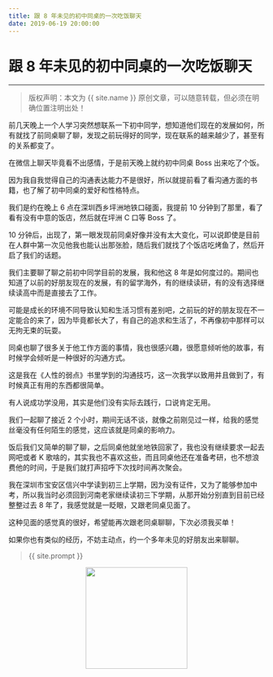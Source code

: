 ```yaml
---
title: 跟 8 年未见的初中同桌的一次吃饭聊天
date: 2019-06-19 20:00:00
---
```

# 跟 8 年未见的初中同桌的一次吃饭聊天
***
> 版权声明：本文为 {{ site.name }} 原创文章，可以随意转载，但必须在明确位置注明出处！

前几天晚上一个人学习突然想联系一下初中同学，想知道他们现在的发展如何，所有就找了前同桌聊了聊，发现之前玩得好的同学，现在联系的越来越少了，甚至有的关系都变了。

在微信上聊天毕竟看不出感情，于是前天晚上就约初中同桌 Boss 出来吃了个饭。

因为我自我觉得自己的沟通表达能力不是很好，所以就提前看了看沟通方面的书籍，也了解了初中同桌的爱好和性格特点。

我们是约在晚上 6 点在深圳西乡坪洲地铁口碰面，我提前 10 分钟到了那里，看了看有没有中意的饭店，然后就在坪洲 C 口等 Boss 了。

10 分钟后，出现了，第一眼发现前同桌好像并没有太大变化，可以说即使是目前在人群中第一次见他我也能认出那张脸，随后我们就找了个饭店吃烤鱼了，然后开启了我们的话题。

我们主要聊了聊之前初中同学目前的发展，我和他这 8 年是如何度过的。期间也知道了以前的好朋友现在的发展，有的留学海外，有的继续读研，有的没有选择继续读高中而是直接去了工作。

可能是成长的环境不同导致认知和生活习惯有差别吧，之前玩的好的朋友现在不一定能合的来了，因为毕竟都长大了，有自己的追求和生活了，不再像初中那样可以无拘无束的玩耍。

同桌也聊了很多关于他工作方面的事情，我也很感兴趣，很愿意倾听他的故事，有时候学会倾听是一种很好的沟通方式。

这是我在《人性的弱点》书里学到的沟通技巧，这一次我学以致用并且做到了，有时候真正有用的东西都很简单。

有人说成功学没用，其实是他们没有实际去践行，口说肯定无用。

我们一起聊了接近 2 个小时，期间无话不谈，就像之前刚见过一样，给我的感觉丝毫没有任何陌生的感觉，这应该就是同桌的影响力。

饭后我们又简单的聊了聊，之后同桌他就坐地铁回家了，我也没有继续要求一起去网吧或者 K 歌啥的，其实我也不喜欢这些，而且同桌他还在准备考研，也不想浪费他的时间，于是我们就打声招呼下次找时间再次聚会。

我在深圳市宝安区信兴中学读到初三上学期，因为没有证件，又为了能够参加中考，所以我当时必须回到河南老家继续读初三下学期，从那开始分别直到目前已经整整过去 8 年了，我感觉就是一眨眼，又跟老同桌见面了。

这种见面的感觉真的很好，希望能再次跟老同桌聊聊，下次必须我买单！

如果你也有类似的经历，不妨主动点，约一个多年未见的好朋友出来聊聊。

> {{ site.prompt }}

<div  align="center">
<img src="{{ site.url }}/images/wechart.jpg" width = "200" height = "200"/>